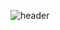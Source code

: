 ![header](https://capsule-render.vercel.app/api?type=waving&color=ff9800&height=300&section=header&text=TypeScript_Studying&fontSize=90&animation=fadeIn&fontAlignY=38&desc=타입스크립트공부&descAlignY=51&fontColor=ffffff)